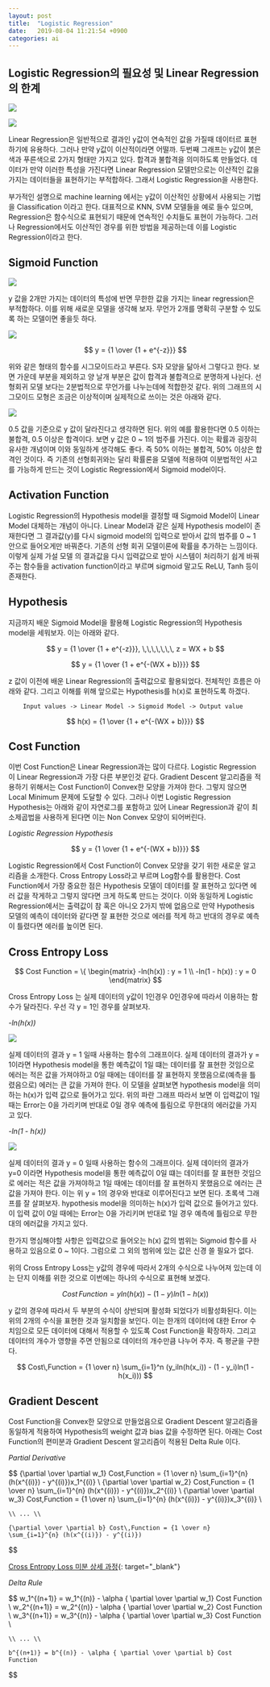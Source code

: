```yaml
---
layout: post
title:  "Logistic Regression"
date:   2019-08-04 11:21:54 +0900
categories: ai
---
```


## Logistic Regression의 필요성 및 Linear Regression의 한계

![](/res/2019-08-04-logistic-regression/1.png)

![](/res/2019-08-04-logistic-regression/2.png)


Linear Regression은 일반적으로 결과인 y값이 연속적인 값을 가질때 데이터르 표현하기에 유용하다. 그러나 만약 y값이 이산적이라면 어떨까. 두번째 그래프는 y값이 붉은색과 푸른색으로 2가지 형태만 가지고 있다. 합격과 불합격을 의미하도록 만들었다. 데이터가 만약 이러한 특성을 가진다면 Linear Regression 모델만으로는 이산적인 값을 가지는 데이터들을 표현하기는 부적합하다. 그래서 Logistic Regression을 사용한다. 

부가적인 설명으로 machine learning 에서는 y값이 이산적인 상황에서 사용되는 기법을 Classification 이라고 한다. 대표적으로 KNN, SVM 모델들을 예로 들수 있으며, Regression은 함수식으로 표현되기 때문에 연속적인 수치들도 표현이 가능하다. 그러나 Regression에서도 이산적인 경우를 위한 방법을 제공하는데
이를 Logistic Regression이라고 한다.

## Sigmoid Function

![](/res/2019-08-04-logistic-regression/2.png)

y 값을 2개만 가지는 데이터의 특성에 반면 무한한 값을 가지는 linear regression은 부적합하다. 이를 위해 새로운 모델을 생각해 보자. 무언가 2개를 명확히 구분할 수 있도록 하는 모델이면 좋을듯 하다.

![](/res/2019-08-04-logistic-regression/3.png)

$$ y = {1 \over {1 + e^{-z}}} $$

위와 같은 형태의 함수를 시그모이드라고 부른다. S자 모양을 닮아서 그렇다고 한다. 보면 가운데 부분을 제외하고 양 날개 부분은 값이 합격과 불합격으로 분명하게 나뉜다. 선형회귀 모델 보다는 2분법적으로 무언가를 나누는데에 적합한것 같다. 위의 그래프의 시그모이드 모형은 조금은 이상적이며 실제적으로 쓰이는 것은 아래와 같다.

![](/res/2019-08-04-logistic-regression/4.png)

0.5 값을 기준으로 y 값이 달라진다고 생각하면 된다. 위의 예를 활용한다면 0.5 이하는 불합격, 0.5 이상은 합격이다. 보면 y 값은 0 ~ 1의 범주를 가진다. 이는 확률과 굉장히 유사한 개념이며 이와 동일하게 생각해도 좋다. 즉 50% 이하는 불합격, 50% 이상은 합격인 것이다. 즉 기존의 선형회귀와는 달리 확률론을 모델에 적용하여 이분법적인 사고를 가능하게 만드는 것이 Logistic Regression에서 Sigmoid model이다.

## Activation Function

Logistic Regression의 Hypothesis model을 결정할 때 Sigmoid Model이 Linear Model 대체하는 개념이 아니다. Linear Model과 같은 실제 Hypothesis model이 존재한다면 그 결과값(y)를 다시 sigmoid model의 입력으로 받아서 값의 범주를 0 ~ 1 안으로 들어오게만 바꿔준다. 기존의 선형 회귀 모델이론에 확률을 추가하는 느낌이다. 이렇게 실제 가설 모델 의 결과값을 다시 입력값으로 받아 시스템이 처리하기 쉽게 바꿔주는 함수들을 activation function이라고 부르며 sigmoid 말고도 ReLU, Tanh 등이 존재한다.

## Hypothesis

지금까지 배운 Sigmoid Model을 활용해 Logistic Regression의 Hypothesis model을 세워보자. 이는 아래와 같다.

$$ y = {1 \over {1 + e^{-z}}}, \,\,\,\,\,\,\, z = WX + b $$

$$ y = {1 \over {1 + e^{-(WX + b)}}} $$

z 값이 이전에 배운 Linear Regression의 출력값으로 활용되었다. 전체적인 흐름은 아래와 같다. 그리고 이해를 위해 앞으로는 Hypothesis를 h(x)로
표현하도록 하겠다.

```
    Input values -> Linear Model -> Sigmoid Model -> Output value
```

$$ h(x) = {1 \over {1 + e^{-(WX + b)}}} $$

## Cost Function

이번 Cost Function은 Linear Regression과는 많이 다르다. Logistic Regression이 Linear Regression과 가장 다른 부분인것 같다.
Gradient Descent 알고리즘을 적용하기 위해서는 Cost Function이 Convex한 모양을 가져야 한다. 그렇지 않으면 Local Minimum 문제에 도달할 수 있다. 그러나 이번 Logistic Regression Hypothesis는 아래와 같이 자연로그를 포함하고 있어 Linear Regression과 같이 최소제곱법을 사용하게 된다면 이는 Non Convex 모양이 되어버린다.

_Logistic Regression Hypothesis_

$$ y = {1 \over {1 + e^{-(WX + b)}}} $$

Logistic Regression에서 Cost Function이 Convex 모양을 갖기 위한 새로운 알고리즘을 소개한다. Cross Entropy Loss라고 부르며 Log함수를 활용한다. Cost Function에서 가장 중요한 점은 Hypothesis 모델이 데이터를 잘 표현하고 있다면 에러 값을 작게하고 그렇지 않다면 크게 하도록 만드는 것이다. 이와 동일하게 Logistic Regression에서는 출력값이 참 혹은 아니오 2가지 밖에 없음으로 만약 Hypothesis 모델의 예측이 데이터와 같다면 잘 표현한 것으로 에러를 적게 하고 반대의 경우로 예측이 틀렸다면 에러를 높이면 된다. 

## Cross Entropy Loss

$$ Cost Function = \{ 
    \begin{matrix}
         -ln(h(x)) : y = 1 \\
         -ln(1 - h(x)) : y = 0 
     \end{matrix}
$$

Cross Entropy Loss 는 실제 데이터의 y값이 1인경우 0인경우에 따라서 이용하는 함수가 달라진다. 우선 각 y = 1인 경우를 살펴보자.

_-ln(h(x))_

![](/res/2019-08-04-logistic-regression/5.PNG)

실제 데이터의 결과 y = 1 일때 사용하는 함수의 그래프이다. 실제 데이터의 결과가 y = 1이라면 Hypothesis model을 통한 예측값이 1일 떄는 데이터를 잘 표현한 것임으로 에러는 적은 값을 가져야하고 0일 때에는 데이터를 잘 표현하지 못했음으로(예측을 틀렸음으로) 에러는 큰 값을 가져야 한다. 이 모델을 살펴보면 hypothesis model을 의미하는 h(x)가 입력 값으로 들어가고 있다. 위의 파란 그래프 따라서 보면 이 입력값이 1일 때는 Error는 0을 가리키며 반대로 0일 경우 예측에 틀림으로 무한대의 에러값을 가지고 있다.

_-ln(1 - h(x))_

![](/res/2019-08-04-logistic-regression/6.PNG)

실제 데이터의 결과 y = 0 일때 사용하는 함수의 그래프이다. 실제 데이터의 결과가 y=0 이라면 Hypothesis model을 통한 예측값이 0일 떄는 데이터를 잘 표현한 것임으로 에러는 적은 값을 가져야하고 1일 때에는 데이터를 잘 표현하지 못했음으로 에러는 큰 값을 가져야 한다. 이는 위 y = 1의 경우와 반대로 이루어진다고 보면 된다. 초록색 그래프를 잘 살펴보자. hypothesis model을 의미하는 h(x)가 입력 값으로 들어가고 있다. 이 입력 값이 0일 때에는 Error는 0을 가리키며 반대로 1일 경우 예측에 틀림으로 무한대의 에러값을 가지고 있다.

한가지 명심해야할 사항은 입력값으로 들어오는 h(x) 값의 범위는 Sigmoid 함수를 사용하고 있음으로 0 ~ 1이다. 그럼으로 그 외의 범위에 있는 값은 신경 쓸 필요가 없다.

위의 Cross Entropy Loss는 y값의 경우에 따라서 2개의 수식으로 나누어져 있는데 이는 단지 이해를 위한 것으로 이번에는 하나의 수식으로 표현해 보겠다.

$$ Cost\,Function = yln(h(x)) - (1-y)ln(1 - h(x)) $$

y 값의 경우에 따라서 두 부분의 수식이 상반되며 활성화 되었다가 비활성화된다. 이는 위의 2개의 수식을 표현한 것과 일치함을 보인다. 이는 한개의 데이터에 대한 Error 수치임으로 모든 데이터에 대해서 적용할 수 있도록 Cost Function을 확장하자. 그리고 데이터의 개수가 영향을 주면 안됨으로 데이터의 개수만큼 나누어 주자. 즉 평균을 구한다.

$$ Cost\,Function = {1 \over n} \sum_{i=1}^n (y_iln(h(x_i)) - (1 - y_i)ln(1 - h(x_i))) $$

## Gradient Descent

Cost Function을 Convex한 모양으로 만들었음으로 Gradient Descent 알고리즘을 동일하게 적용하여 Hypothesis의 weight 값과 bias 값을 수정하면 된다. 아래는 Cost Function의 편미분과 Gradient Descent 알고리즘이 적용된 Delta Rule 이다.

_Partial Derivative_

$$ 
    {\partial \over \partial w_1} Cost\,Function = {1 \over n} \sum_{i=1}^{n} (h(x^{(i)}) - y^{(i)})x_1^{(i)} \\
    {\partial \over \partial w_2} Cost\,Function = {1 \over n} \sum_{i=1}^{n} (h(x^{(i)}) - y^{(i)})x_2^{(i)} \\
    {\partial \over \partial w_3} Cost\,Function = {1 \over n} \sum_{i=1}^{n} (h(x^{(i)}) - y^{(i)})x_3^{(i)} \\

    \\ ... \\
    
    {\partial \over \partial b} Cost\,Function = {1 \over n} \sum_{i=1}^{n} (h(x^{(i)}) - y^{(i)})
$$

[Cross Entropy Loss 미분 상세 과정](http://solarisailab.com/archives/2237){: target="_blank"}

_Delta Rule_

$$ 
    w_1^{(n+1)} = w_1^{(n)} - \alpha { \partial \over \partial w_1} Cost Function \\
    w_2^{(n+1)} = w_2^{(n)} - \alpha { \partial \over \partial w_2} Cost Function \\
    w_3^{(n+1)} = w_3^{(n)} - \alpha { \partial \over \partial w_3} Cost Function \\
    
    \\ ... \\
    
    b^{(n+1)} = b^{(n)} - \alpha { \partial \over \partial b} Cost Function
$$

